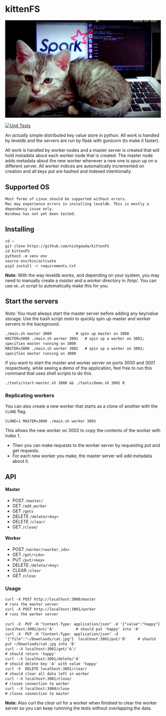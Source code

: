 # kittenFS
<p align="center">
<img src="cat.jpg" alt="cat" width="600"/>
</p>

[![Unit Tests](https://github.com/nishgowda/KittenFS/actions/workflows/tests.yml/badge.svg)](https://github.com/nishgowda/KittenFS/actions/workflows/tests.yml)

An *actually* simple distributed key value store in python. All work is handled by leveldb and the servers are run by flask with gunicorn (to make it faster).

All work is handled by worker nodes and a master server is created that will hold metadata about each worker node that is created. The master node adds metadata about the new worker whenever a new one is spun up on a different server. All worker indices are automatically incremented on creation and all keys put are hashed and indexed intentionally.

## Supported OS
```
Most forms of Linux should be supported without errors.
Mac may experience errors in installing leveldb. This is mostly a dependency issue only.
Windows has not yet been tested.
```

## Installing
```
cd ~
git clone https://github.com/nishgowda/kittenFS
cd kittenFS
python3 -m venv env
source env/bin/activate
pip3 install -r requirements.txt
```

**Note:** With the way leveldb works, and depending on your system, you may need to manually create a *master* and a *worker* directory in /tmp/. You can use `mk.sh` script to automatically make this for you.

## Start the servers
*Note:* You must always start the master server before adding any key/value storage.
Use the bash script *main* to quickly spin up master and worker servers in the background.
```
./main.sh master 3000 			# spin up master on 3000
MASTER=3000 ./main.sh worker 3001 	# spin up a worker on 3001; specifies master running on 3000
MASTER=3000 ./main.sh worker 3002 	# spin up a worker on 3002; specifies master running on 3000
```

If you want to start the master and worker server on ports 3000 and 3001 respectively, while seeing a demo of the application, feel free to run this command that uses shell scripts to do this.
```
./tools/start-master.sh 3000 && ./tools/demo.sh 3001 0
```

### Replicating workers
You can also create a new worker that starts as a clone of another with the `CLONE` flag.
```
CLONE=1 MASTER=3000 ./main.sh worker 3003
```
This allows the new worker on 3002 to copy the contents of the worker with index 1.

- Then you can make requests to the worker server by requesting put and get requests.
- For each new worker you make, the master server will add metadata about it.

## API
#### Master
- POST `/master/`
- GET `/add_worker`
- GET `/gets`
- DELETE `/delete/<key>`
- DELETE `/clear/`
- GET `/close/`

#### Worker
- POST `/worker/<worker_idx>`
- GET `/get/<idx>`
- PUT `/put/<key>`
- DELETE `/delete/<key>`
- CLEAR `/clear`
- GET `/close`
### Usage
```
curl -X POST http://localhost:3000/master 									# runs the master server
curl -X POST http://localhost:3001/worker									# runs the worker server

curl -X  PUT -H "Content-Type: application/json" -d '{"value":"happy"}  localhost:3001/put/'A'			# should put 'happy' into 'A'
curl -X  PUT -H "Content-Type: application/json" -d '{"file":"~/Downlaods/cat.jpg"}  localhost:3001/put/'B' 	# should put ~/Downloads/cat.jpg into 'B'
curl --X localhost:3001/get/'A'/										# should return 'happy'
curl --X localhost:3001/delete/'A'										# should delete key 'A' with value 'happy' 
curl -X  DELETE localhost:3001/clear/										# should clear all data left in worker
curl --X localhost:3001/close/											# closes connection to worker
curl --X localhost:3000/close											# closes connection to master
```
**Note:** Also curl the *clear* url for a worker when finished to clear the  worker server so you can keep runnning the tests without overlapping the data.
